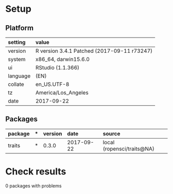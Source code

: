 # Setup

## Platform

|setting  |value                                       |
|:--------|:-------------------------------------------|
|version  |R version 3.4.1 Patched (2017-09-11 r73247) |
|system   |x86_64, darwin15.6.0                        |
|ui       |RStudio (1.1.366)                           |
|language |(EN)                                        |
|collate  |en_US.UTF-8                                 |
|tz       |America/Los_Angeles                         |
|date     |2017-09-22                                  |

## Packages

|package |*  |version |date       |source                     |
|:-------|:--|:-------|:----------|:--------------------------|
|traits  |*  |0.3.0   |2017-09-22 |local (ropensci/traits@NA) |

# Check results

0 packages with problems





